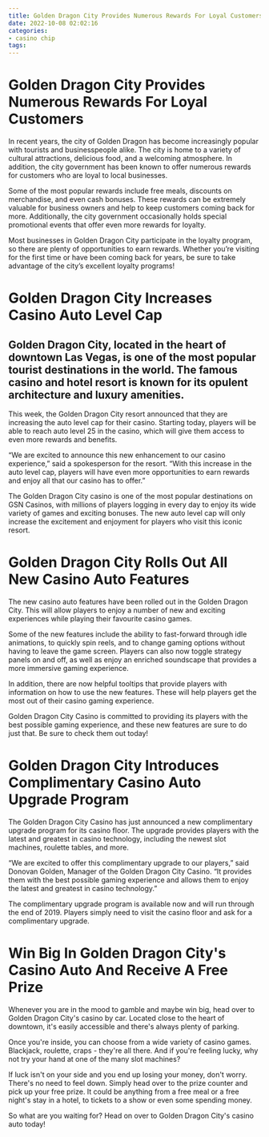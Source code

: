 ```yaml
---
title: Golden Dragon City Provides Numerous Rewards For Loyal Customers
date: 2022-10-08 02:02:16
categories:
- casino chip
tags:
---
```



#  Golden Dragon City Provides Numerous Rewards For Loyal Customers

In recent years, the city of Golden Dragon has become increasingly popular with tourists and businesspeople alike. The city is home to a variety of cultural attractions, delicious food, and a welcoming atmosphere. In addition, the city government has been known to offer numerous rewards for customers who are loyal to local businesses.

Some of the most popular rewards include free meals, discounts on merchandise, and even cash bonuses. These rewards can be extremely valuable for business owners and help to keep customers coming back for more. Additionally, the city government occasionally holds special promotional events that offer even more rewards for loyalty.

Most businesses in Golden Dragon City participate in the loyalty program, so there are plenty of opportunities to earn rewards. Whether you’re visiting for the first time or have been coming back for years, be sure to take advantage of the city’s excellent loyalty programs!

#  Golden Dragon City Increases Casino Auto Level Cap

## Golden Dragon City, located in the heart of downtown Las Vegas, is one of the most popular tourist destinations in the world. The famous casino and hotel resort is known for its opulent architecture and luxury amenities.

This week, the Golden Dragon City resort announced that they are increasing the auto level cap for their casino. Starting today, players will be able to reach auto level 25 in the casino, which will give them access to even more rewards and benefits.

“We are excited to announce this new enhancement to our casino experience,” said a spokesperson for the resort. “With this increase in the auto level cap, players will have even more opportunities to earn rewards and enjoy all that our casino has to offer.”

The Golden Dragon City casino is one of the most popular destinations on GSN Casinos, with millions of players logging in every day to enjoy its wide variety of games and exciting bonuses. The new auto level cap will only increase the excitement and enjoyment for players who visit this iconic resort.

#  Golden Dragon City Rolls Out All New Casino Auto Features

The new casino auto features have been rolled out in the Golden Dragon City. This will allow players to enjoy a number of new and exciting experiences while playing their favourite casino games.

Some of the new features include the ability to fast-forward through idle animations, to quickly spin reels, and to change gaming options without having to leave the game screen. Players can also now toggle strategy panels on and off, as well as enjoy an enriched soundscape that provides a more immersive gaming experience.

In addition, there are now helpful tooltips that provide players with information on how to use the new features. These will help players get the most out of their casino gaming experience.

Golden Dragon City Casino is committed to providing its players with the best possible gaming experience, and these new features are sure to do just that. Be sure to check them out today!

#  Golden Dragon City Introduces Complimentary Casino Auto Upgrade Program

The Golden Dragon City Casino has just announced a new complimentary upgrade program for its casino floor. The upgrade provides players with the latest and greatest in casino technology, including the newest slot machines, roulette tables, and more.

“We are excited to offer this complimentary upgrade to our players,” said Donovan Golden, Manager of the Golden Dragon City Casino. “It provides them with the best possible gaming experience and allows them to enjoy the latest and greatest in casino technology.”

The complimentary upgrade program is available now and will run through the end of 2019. Players simply need to visit the casino floor and ask for a complimentary upgrade.

#  Win Big In Golden Dragon City's Casino Auto And Receive A Free Prize

Whenever you are in the mood to gamble and maybe win big, head over to Golden Dragon City's casino by car. Located close to the heart of downtown, it's easily accessible and there's always plenty of parking.

Once you're inside, you can choose from a wide variety of casino games. Blackjack, roulette, craps - they're all there. And if you're feeling lucky, why not try your hand at one of the many slot machines?

If luck isn't on your side and you end up losing your money, don't worry. There's no need to feel down. Simply head over to the prize counter and pick up your free prize. It could be anything from a free meal or a free night's stay in a hotel, to tickets to a show or even some spending money.

So what are you waiting for? Head on over to Golden Dragon City's casino auto today!